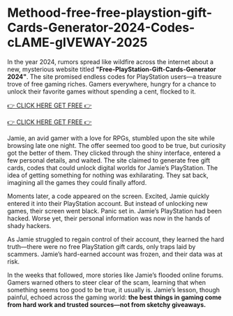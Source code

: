# Methood-free-free-playstion-gift-Cards-Generator-2024-Codes-cLAME-gIVEWAY-2025

In the year 2024, rumors spread like wildfire across the internet about a new, mysterious website titled **"Free-PlayStation-Gift-Cards-Generator 2024"**. The site promised endless codes for PlayStation users—a treasure trove of free gaming riches. Gamers everywhere, hungry for a chance to unlock their favorite games without spending a cent, flocked to it.

[👉 CLICK HERE GET FREE 👉](https://appbitly.com/playstion)

[👉 CLICK HERE GET FREE 👉](https://appbitly.com/playstion)

Jamie, an avid gamer with a love for RPGs, stumbled upon the site while browsing late one night. The offer seemed too good to be true, but curiosity got the better of them. They clicked through the shiny interface, entered a few personal details, and waited. The site claimed to generate free gift cards, codes that could unlock digital worlds for Jamie’s PlayStation. The idea of getting something for nothing was exhilarating. They sat back, imagining all the games they could finally afford.

Moments later, a code appeared on the screen. Excited, Jamie quickly entered it into their PlayStation account. But instead of unlocking new games, their screen went black. Panic set in. Jamie’s PlayStation had been hacked. Worse yet, their personal information was now in the hands of shady hackers.

As Jamie struggled to regain control of their account, they learned the hard truth—there were no free PlayStation gift cards, only traps laid by scammers. Jamie’s hard-earned account was frozen, and their data was at risk.

In the weeks that followed, more stories like Jamie’s flooded online forums. Gamers warned others to steer clear of the scam, learning that when something seems too good to be true, it usually is. Jamie’s lesson, though painful, echoed across the gaming world: **the best things in gaming come from hard work and trusted sources—not from sketchy giveaways.**
